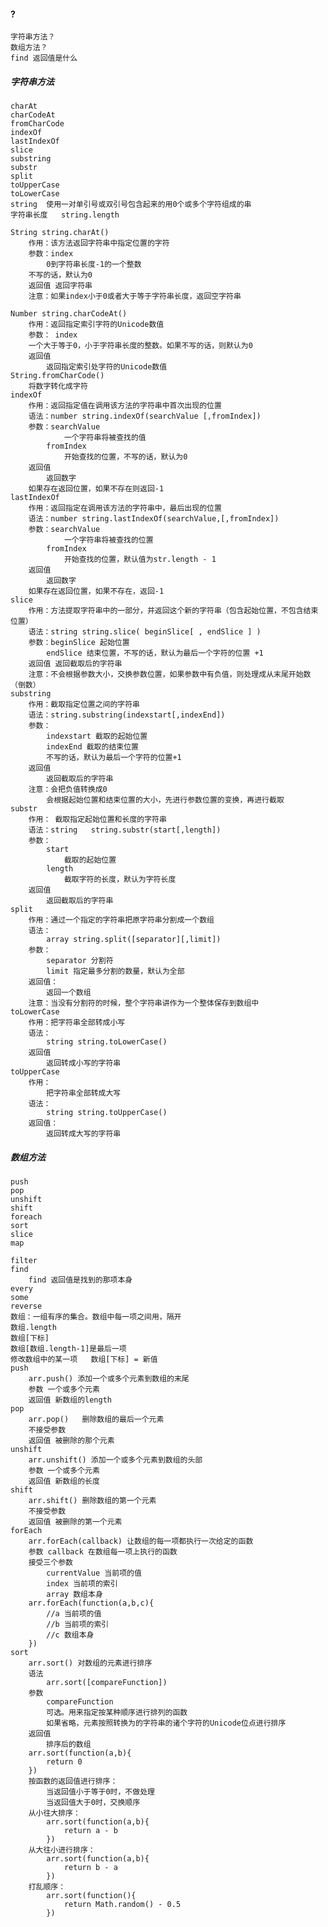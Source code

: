 #### ?
    字符串方法？
    数组方法？
    find 返回值是什么
##### 字符串方法
	charAt
	charCodeAt
	fromCharCode
	indexOf
	lastIndexOf
	slice 
	substring
	substr
	split
	toUpperCase
	toLowerCase
	string	使用一对单引号或双引号包含起来的用0个或多个字符组成的串
	字符串长度	string.length
	
	String string.charAt()
		作用：该方法返回字符串中指定位置的字符
		参数：index
			0到字符串长度-1的一个整数
		不写的话，默认为0
		返回值 返回字符串
		注意：如果index小于0或者大于等于字符串长度，返回空字符串
		
	Number string.charCodeAt()
		作用：返回指定索引字符的Unicode数值
		参数： index
		一个大于等于0，小于字符串长度的整数。如果不写的话，则默认为0
		返回值
			返回指定索引处字符的Unicode数值
	String.fromCharCode()
		将数字转化成字符
	indexOf
		作用：返回指定值在调用该方法的字符串中首次出现的位置
		语法：number string.indexOf(searchValue [,fromIndex])
		参数：searchValue
				一个字符串将被查找的值
			fromIndex
				开始查找的位置，不写的话，默认为0
		返回值
			返回数字
		如果存在返回位置，如果不存在则返回-1
	lastIndexOf
		作用：返回指定在调用该方法的字符串中，最后出现的位置
		语法：number string.lastIndexOf(searchValue,[,fromIndex])
		参数：searchValue
				一个字符串将被查找的位置
			fromIndex
				开始查找的位置，默认值为str.length - 1
		返回值
			返回数字
		如果存在返回位置，如果不存在，返回-1
	slice
		作用：方法提取字符串中的一部分，并返回这个新的字符串（包含起始位置，不包含结束位置）
		语法：string string.slice( beginSlice[ , endSlice ] )
		参数：beginSlice 起始位置
			endSlice 结束位置，不写的话，默认为最后一个字符的位置 +1
		返回值	返回截取后的字符串
		注意：不会根据参数大小，交换参数位置，如果参数中有负值，则处理成从末尾开始数（倒数）
	substring
		作用：截取指定位置之间的字符串
		语法：string.substring(indexstart[,indexEnd])
		参数：
			indexstart 截取的起始位置
			indexEnd 截取的结束位置
			不写的话，默认为最后一个字符的位置+1
		返回值
			返回截取后的字符串
		注意：会把负值转换成0
			会根据起始位置和结束位置的大小，先进行参数位置的变换，再进行截取
	substr 
		作用： 截取指定起始位置和长度的字符串
		语法：string 	string.substr(start[,length])
		参数：
			start
				截取的起始位置
			length
				截取字符的长度，默认为字符长度
		返回值
			返回截取后的字符串
	split
		作用：通过一个指定的字符串把原字符串分割成一个数组
		语法：
			array string.split([separator][,limit])
		参数：
			separator 分割符
			limit 指定最多分割的数量，默认为全部
		返回值：
			返回一个数组
		注意：当没有分割符的时候，整个字符串讲作为一个整体保存到数组中
	toLowerCase
		作用：把字符串全部转成小写
		语法：
			string string.toLowerCase()
		返回值
			返回转成小写的字符串
	toUpperCase
		作用：
			把字符串全部转成大写
		语法：
			string string.toUpperCase()
		返回值：
			返回转成大写的字符串
##### 数组方法
    push
	pop
    unshift
    shift
    foreach
	sort
    slice
    map
    
    filter
    find
        find 返回值是找到的那项本身
    every
    some
    reverse
	数组：一组有序的集合。数组中每一项之间用，隔开
	数组.length
	数组[下标]
	数组[数组.length-1]是最后一项
	修改数组中的某一项	数组[下标] = 新值
	push
		arr.push() 添加一个或多个元素到数组的末尾
		参数 一个或多个元素
		返回值	新数组的length
	pop
		arr.pop()	删除数组的最后一个元素
		不接受参数
		返回值	被删除的那个元素
	unshift
		arr.unshift() 添加一个或多个元素到数组的头部
		参数 一个或多个元素
		返回值	新数组的长度
	shift
		arr.shift() 删除数组的第一个元素
		不接受参数
		返回值	被删除的第一个元素
	forEach
		arr.forEach(callback) 让数组的每一项都执行一次给定的函数
		参数 callback 在数组每一项上执行的函数
		接受三个参数
			currentValue 当前项的值
			index 当前项的索引
			array 数组本身
		arr.forEach(function(a,b,c){
			//a 当前项的值
			//b 当前项的索引
			//c 数组本身
		})
	sort 
		arr.sort() 对数组的元素进行排序
		语法
			arr.sort([compareFunction])
		参数
			compareFunction
			可选。用来指定按某种顺序进行排列的函数
			如果省略，元素按照转换为的字符串的诸个字符的Unicode位点进行排序
		返回值
			排序后的数组
		arr.sort(function(a,b){
			return 0
		})
		按函数的返回值进行排序：
			当返回值小于等于0时，不做处理
			当返回值大于0时，交换顺序
		从小往大排序：
			arr.sort(function(a,b){
				return a - b
			})
		从大往小进行排序：
			arr.sort(function(a,b){
				return b - a
			})
		打乱顺序：
			arr.sort(function(){
				return Math.random() - 0.5
			})
		 
	
